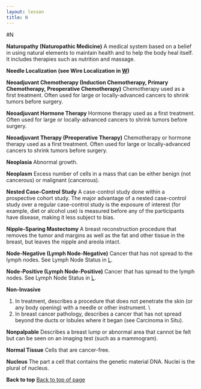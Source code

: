```yaml
---
layout: lesson
title: N
---
```


#N

<a name="top"></a>

**Naturopathy (Naturopathic Medicine)** 
A medical system based on a belief in using natural elements to maintain health and to help the body heal itself. It includes therapies such as nutrition and massage.

**Needle Localization (see Wire Localization in [W](/{{page.root}}/myhthelperEduContent/W/index.html))** 

**Neoadjuvant Chemotherapy (Induction Chemotherapy, Primary Chemotherapy,  Preoperative Chemotherapy)** 
Chemotherapy used as a first treatment. Often used for large or locally-advanced cancers to shrink tumors before surgery.

**Neoadjuvant Hormone Therapy** 
Hormone therapy used as a first treatment. Often used for large or locally-advanced cancers to shrink tumors before surgery.

**Neoadjuvant Therapy (Preoperative  Therapy)** 
Chemotherapy or hormone therapy used as a first treatment. Often used for large or locally-advanced cancers to shrink tumors before surgery.

**Neoplasia** 
Abnormal growth.

**Neoplasm** 
Excess number of cells in a mass that can be either benign (not cancerous) or malignant (cancerous).

**Nested Case-Control Study** 
A case-control study done within a prospective cohort study. The major advantage of a nested case-control study over a regular case-control study is the exposure of interest (for example, diet or alcohol use) is measured before any of the participants have disease, making it less subject to bias.

**Nipple-Sparing Mastectomy** 
A breast reconstruction procedure that removes the tumor and margins as well as the fat and other tissue in the breast, but leaves the nipple and areola intact.

**Node-Negative  (Lymph Node-Negative)** 
Cancer that has not spread to the lymph nodes. See Lymph Node Status in [L](/{{page.root}}/myhthelperEduContent/L/index.html).

**Node-Positive (Lymph Node-Positive)** 
Cancer that has spread to the lymph nodes. See Lymph Node Status in [L](/{{page.root}}/myhthelperEduContent/L/index.html).

**Non-Invasive** 
1. In treatment, describes a procedure that does not penetrate the skin (or any body opening) with a needle or other instrument. \
2. In breast cancer pathology, describes a cancer that has not spread beyond the ducts or lobules where it began (see Carcinoma in Situ).

**Nonpalpable** 
Describes a breast lump or abnormal area that cannot be felt but can be seen on an imaging test (such as a mammogram).

**Normal Tissue** 
Cells that are cancer-free.

**Nucleus** 
The part a cell that contains the genetic material DNA. Nuclei is the plural of nucleus.

**Back to top** 
<a href="#top">Back to top of page</a>
